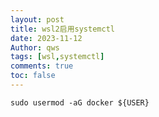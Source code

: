 ```yaml
---
layout: post
title: wsl2启用systemctl
date: 2023-11-12
Author: qws 
tags: [wsl,systemctl]
comments: true
toc: false
---
```

```shell
sudo usermod -aG docker ${USER}
```

